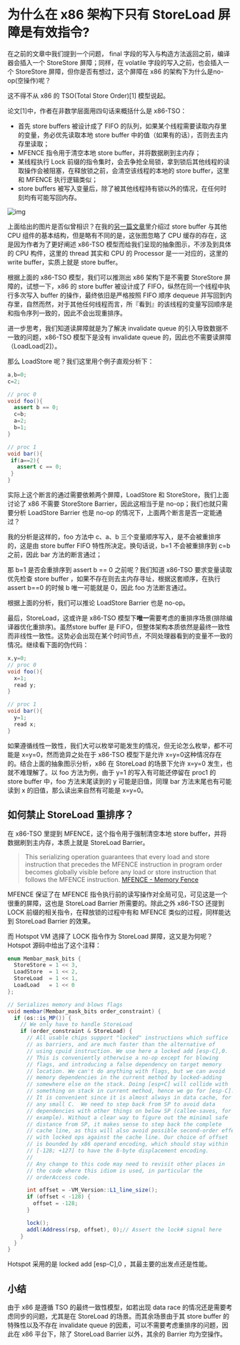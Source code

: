 # 为什么在 x86 架构下只有 StoreLoad 屏障是有效指令?

在之前的文章中我们提到一个问题， final 字段的写入与构造方法返回之前，编译器会插入一个 StoreStore 屏障；同样，在 volatile 字段的写入之前，也会插入一个 StoreStore 屏障，但你是否有想过，这个屏障在 x86 的架构下为什么是no-op(空操作)呢？

这不得不从 x86 的 TSO(Total Store Order)[1] 模型说起。

论文[1]中，作者在非数学层面用四句话来概括什么是 x86-TSO：

- 首先 store buffers 被设计成了 FIFO 的队列，如果某个线程需要读取内存里的变量，务必优先读取本地 store buffer 中的值（如果有的话），否则去主内存里读取；
- MFENCE 指令用于清空本地 store buffer，并将数据刷到主内存；
- 某线程执行 Lock 前缀的指令集时，会去争抢全局锁，拿到锁后其他线程的读取操作会被阻塞，在释放锁之前，会清空该线程的本地的 store buffer，这里和 MFENCE 执行逻辑类似；
- store buffers 被写入变量后，除了被其他线程持有锁以外的情况，在任何时刻均有可能写回内存。

![img](https://pic4.zhimg.com/80/v2-1ff5b101d67ee9c1552195a5a0f012c3_1440w.jpg)

上面给出的图片是否似曾相识？在我的[另一篇文章](https://link.zhihu.com/?target=https%3A//mp.weixin.qq.com/s%3F__biz%3DMzUzMDk3NjM3Mg%3D%3D%26mid%3D2247483755%26idx%3D1%26sn%3D50f80e73f46fab04d8a799e8731432c6%26chksm%3Dfa48da70cd3f5366d9658277cccd9e36fca540276f580822d41aef7d8af4dda480fc85e3bde4%26token%3D1422563498%26lang%3Dzh_CN%26scene%3D21%23wechat_redirect)里介绍过 store buffer 与其他 CPU 组件的基本结构，但是略有不同的是，这张图忽略了 CPU 缓存的存在，这是因为作者为了更好阐述 x86-TSO 模型而给我们呈现的抽象图示，不涉及到具体的 CPU 构件，这里的 thread 其实和 CPU 的 Processor 是一一对应的，这里的 write buffer，实质上就是 store buffer。

根据上面的 x86-TSO 模型，我们可以推测出 x86 架构下是不需要 StoreStore 屏障的，试想一下，x86 的 store buffer 被设计成了 FIFO，纵然在同一个线程中执行多次写入 buffer 的操作，最终依旧是严格按照 FIFO 顺序 dequeue 并写回到内存里，自然而然，对于其他任何线程而言，所『看到』的该线程的变量写回顺序是和指令序列一致的，因此不会出现重排序。

进一步思考，我们知道读屏障就是为了解决 invalidate queue 的引入导致数据不一致的问题，x86-TSO 模型下是没有 invalidate queue 的，因此也不需要读屏障（LoadLoad[2]）。

那么 LoadStore 呢？我们这里用个例子直观分析下：

```java
a,b=0;
c=2;

// proc 0
void foo(){
  assert b == 0;
  c=b;
  a=2;
  b=1;
}

// proc 1
void bar(){
 if(a==2){
   assert c == 0;
 }
}
```

实际上这个断言的通过需要依赖两个屏障，LoadStore 和 StoreStore，我们上面讨论了 x86 不需要 StoreStore Barrier，因此这相当于是 no-op；我们也就只需要分析 LoadStore Barrier 也是 no-op 的情况下，上面两个断言是否一定能通过？

我的分析是这样的，foo 方法中 c、a、b 三个变量顺序写入，是不会被重排序的，这是由 store buffer FIFO 特性所决定。换句话说，b=1 不会被重排序到 c=b 之前，因此 bar 方法的断言通过；

那 b=1 是否会重排序到 assert b == 0 之前呢？我们知道 x86-TSO 要求变量读取优先检查 store buffer ，如果不存在则去主内存寻址，根据这套顺序，在执行 assert b==0 的时候 b 唯一可能就是 0，因此 foo 方法断言通过。

根据上面的分析，我们可以推论 LoadStore Barrier 也是 no-op。

最后，StoreLoad，这或许是 x86-TSO 模型下**唯一**需要考虑的重排序场景(排除编译器优化重排序)。虽然store buffer 是 FIFO，但整体架构本质依然是最终一致性而非线性一致性。这势必会出现在某个时间节点，不同处理器看到的变量不一致的情况。继续看下面的伪代码：

```java
x,y=0;
// proc 0
void foo(){
  x=1;
  read y;
}

// proc 1
void bar(){
  y=1;
  read x;
}
```

如果遵循线性一致性，我们大可以枚举可能发生的情况，但无论怎么枚举，都不可能是 x=y=0，然而诡异之处在于 x86-TSO 模型下是允许 x=y=0这种情况存在的。结合上面的抽象图示分析，x86 在 StoreLoad 的场景下允许 x=y=0 发生，也就不难理解了。以 foo 方法为例，由于 y=1 的写入有可能还停留在 proc1 的 store buffer 中，foo 方法末尾读到的 y 可能是旧值，同理 bar 方法末尾也有可能读到 x 的旧值，那么读出来自然有可能是 x=y=0。

## 如何禁止 StoreLoad 重排序？

在 x86-TSO 里提到 MFENCE，这个指令用于强制清空本地 store buffer，并将数据刷到主内存，本质上就是 StoreLoad Barrier。

> This serializing operation guarantees that every load and store instruction that precedes the MFENCE instruction in program order becomes globally visible before any load or store instruction that follows the MFENCE instruction. [MFENCE - Memory Fence](https://link.zhihu.com/?target=https%3A//www.felixcloutier.com/x86/mfence)

MFENCE 保证了在 MFENCE 指令执行前的读写操作对全局可见，可见这是一个很重的屏障，这也是 StoreLoad Barrier 所需要的。除此之外 x86-TSO 还提到 LOCK 前缀的相关指令，在释放锁的过程中有和 MFENCE 类似的过程，同样能达到 StoreLoad Barrier 的效果。

而 Hotspot VM 选择了 LOCK 指令作为 StoreLoad 屏障，这又是为何呢？Hotspot 源码中给出了这个注释：

```java
enum Membar_mask_bits {
  StoreStore = 1 << 3,
  LoadStore  = 1 << 2,
  StoreLoad  = 1 << 1,
  LoadLoad   = 1 << 0
};

// Serializes memory and blows flags
void membar(Membar_mask_bits order_constraint) {
  if (os::is_MP()) {
    // We only have to handle StoreLoad
    if (order_constraint & StoreLoad) {
      // All usable chips support "locked" instructions which suffice
      // as barriers, and are much faster than the alternative of
      // using cpuid instruction. We use here a locked add [esp-C],0.
      // This is conveniently otherwise a no-op except for blowing
      // flags, and introducing a false dependency on target memory
      // location. We can't do anything with flags, but we can avoid
      // memory dependencies in the current method by locked-adding
      // somewhere else on the stack. Doing [esp+C] will collide with
      // something on stack in current method, hence we go for [esp-C].
      // It is convenient since it is almost always in data cache, for
      // any small C.  We need to step back from SP to avoid data
      // dependencies with other things on below SP (callee-saves, for
      // example). Without a clear way to figure out the minimal safe
      // distance from SP, it makes sense to step back the complete
      // cache line, as this will also avoid possible second-order effects
      // with locked ops against the cache line. Our choice of offset
      // is bounded by x86 operand encoding, which should stay within
      // [-128; +127] to have the 8-byte displacement encoding.
      //
      // Any change to this code may need to revisit other places in
      // the code where this idiom is used, in particular the
      // orderAccess code.

      int offset = -VM_Version::L1_line_size();
      if (offset < -128) {
        offset = -128;
      }

      lock();
      addl(Address(rsp, offset), 0);// Assert the lock# signal here
    }
  }
}
```

Hotspot 采用的是 locked add [esp-C],0 ，其最主要的出发点还是性能。

## 小结

由于 x86 是遵循 TSO 的最终一致性模型，如若出现 data race 的情况还是需要考虑同步的问题，尤其是在 StoreLoad 的场景。而其余场景由于其 store buffer 的特殊性以及不存在 invalidate queue 的因素，可以不需要考虑重排序的问题，因此在 x86 平台下，除了 StoreLoad Barrier 以外，其余的 Barrier 均为空操作。